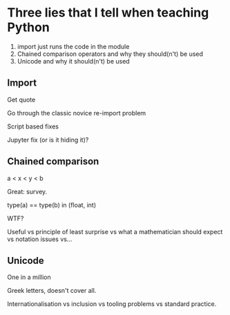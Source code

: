 # Three lies that I tell when teaching Python

1. import just runs the code in the module
2. Chained comparison operators and why they should(n't) be used
3. Unicode and why it should(n't) be used

## Import

Get quote

Go through the classic novice re-import problem

Script based fixes

Jupyter fix (or is it hiding it)?

## Chained comparison

a < x < y < b

Great: survey.

type(a) == type(b) in (float, int)

WTF?

Useful vs principle of least surprise vs what a mathematician should expect vs notation issues vs...

## Unicode

One in a million

Greek letters, doesn't cover all.

Internationalisation vs inclusion vs tooling problems vs standard practice.
